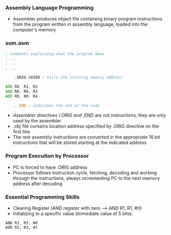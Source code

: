 ### Assembly Language Programming
- Assembler produces object file containing binary program instructions from the program written in assembly language, loaded into the computer's memory


### sum.asm
```asm
; comments explaining what the program does
; ...
; ...
; ...

	.ORIG x0200 ; tells the starting memory address

ADD R0, R1, R2
ADD R0, R0, R3
ADD R0, R0, R4

	. END ; indicates the end of the code
```
- *Assembler directives (.ORIG and .END* are not instructions, they are only used by the assembler
- .obj file contains location address specified by .ORIG directive on the first line
- The rest assembly instructions are converted in the appropriate 16 bit instructions that will be stored starting at the indicated address 

### Program Execution by Processor
- PC is forced to have .ORIG address 
- Processor follows instruction cycle, fetching, decoding and working through the instructions, always incrementing PC to the next memory address after decoding


### Essential Programming Skills
- Clearing Register (AND register with zero --> AND R1, R1, #0)
- Initializing to a specific value (immediate value of 5 bits): 
```
AND R3, R3, #0
ADD R3, R3, #7
```
